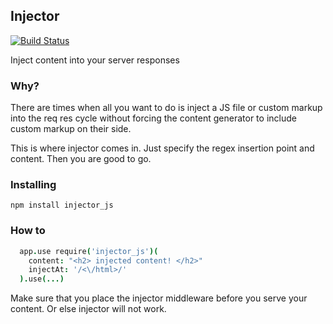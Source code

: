 Injector
---------
[![Build Status](https://travis-ci.org/samccone/injector.png)](https://travis-ci.org/samccone/injector)


Inject content into your server responses


### Why?
There are times when all you want to do is inject a JS file or custom markup into the req res cycle without forcing the content generator to include custom markup on their side.

This is where injector comes in. Just specify the regex insertion point and content. Then you are good to go.


### Installing
`npm install injector_js`

### How to

```coffeescript
  app.use require('injector_js')(
    content: "<h2> injected content! </h2>"
    injectAt: '/<\/html>/'
  ).use(...)
```

Make sure that you place the injector middleware before you serve your content. Or else injector will not work.
